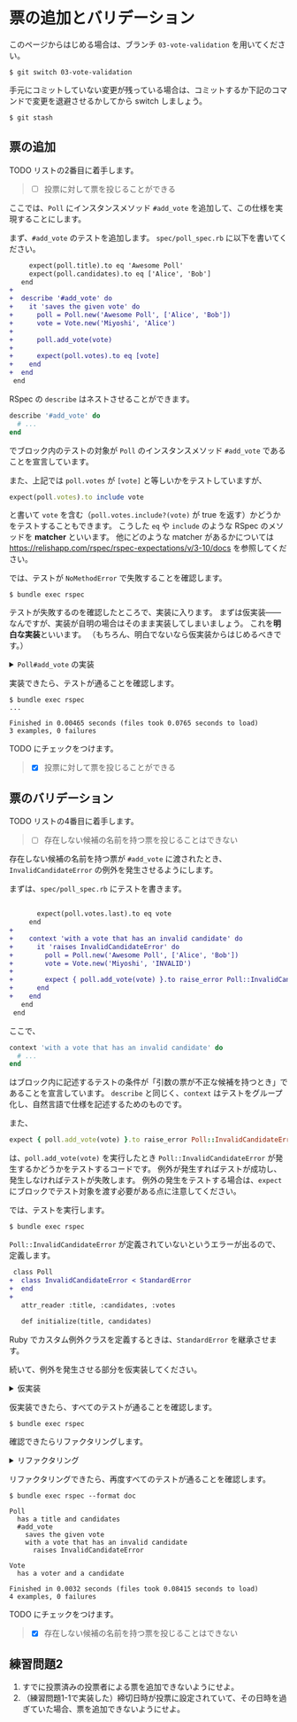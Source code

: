# 票の追加とバリデーション

このページからはじめる場合は、ブランチ `03-vote-validation` を用いてください。

    $ git switch 03-vote-validation

手元にコミットしていない変更が残っている場合は、コミットするか下記のコマンドで変更を退避させるかしてから switch しましょう。

    $ git stash

## 票の追加

TODO リストの2番目に着手します。

> - [ ] 投票に対して票を投じることができる

ここでは、`Poll` にインスタンスメソッド `#add_vote` を追加して、この仕様を実現することにします。

まず、`#add_vote` のテストを追加します。
`spec/poll_spec.rb` に以下を書いてください。

```diff
     expect(poll.title).to eq 'Awesome Poll'
     expect(poll.candidates).to eq ['Alice', 'Bob']
   end
+
+  describe '#add_vote' do
+    it 'saves the given vote' do
+      poll = Poll.new('Awesome Poll', ['Alice', 'Bob'])
+      vote = Vote.new('Miyoshi', 'Alice')
+
+      poll.add_vote(vote)
+
+      expect(poll.votes).to eq [vote]
+    end
+  end
 end
```

RSpec の `describe` はネストさせることができます。

```ruby
describe '#add_vote' do
  # ...
end
```

でブロック内のテストの対象が `Poll` のインスタンスメソッド `#add_vote` であることを宣言しています。

また、上記では `poll.votes` が `[vote]` と等しいかをテストしていますが、

```ruby
expect(poll.votes).to include vote
```

と書いて `vote` を含む（`poll.votes.include?(vote)` が true を返す）かどうかをテストすることもできます。
こうした `eq` や `include` のような RSpec のメソッドを **matcher** といいます。
他にどのような matcher があるかについては https://relishapp.com/rspec/rspec-expectations/v/3-10/docs を参照してください。

では、テストが `NoMethodError` で失敗することを確認します。

    $ bundle exec rspec

テストが失敗するのを確認したところで、実装に入ります。
まずは仮実装——なんですが、実装が自明の場合はそのまま実装してしまいましょう。
これを**明白な実装**といいます。
（もちろん、明白でないなら仮実装からはじめるべきです。）

<details>
<summary><code>Poll#add_vote</code> の実装</summary>

```diff
 class Poll
-  attr_reader :title, :candidates
+  attr_reader :title, :candidates, :votes
 
   def initialize(title, candidates)
     @title = title
     @candidates = candidates
+    @votes = []
   end
+
+  def add_vote(vote)
+    @votes.push(vote)
+  end
 end
```
</details>

実装できたら、テストが通ることを確認します。

```
$ bundle exec rspec
...

Finished in 0.00465 seconds (files took 0.0765 seconds to load)
3 examples, 0 failures
```

TODO にチェックをつけます。

> - [x] 投票に対して票を投じることができる

## 票のバリデーション

TODO リストの4番目に着手します。

> - [ ] 存在しない候補の名前を持つ票を投じることはできない

存在しない候補の名前を持つ票が `#add_vote` に渡されたとき、`InvalidCandidateError` の例外を発生させるようにします。

まずは、`spec/poll_spec.rb` にテストを書きます。

```diff
 
       expect(poll.votes.last).to eq vote
     end
+
+    context 'with a vote that has an invalid candidate' do
+      it 'raises InvalidCandidateError' do
+        poll = Poll.new('Awesome Poll', ['Alice', 'Bob'])
+        vote = Vote.new('Miyoshi', 'INVALID')
+
+        expect { poll.add_vote(vote) }.to raise_error Poll::InvalidCandidateError
+      end
+    end
   end
 end
```

ここで、

```ruby
context 'with a vote that has an invalid candidate' do
  # ...
end
```

はブロック内に記述するテストの条件が「引数の票が不正な候補を持つとき」であることを宣言しています。
`describe` と同じく、`context` はテストをグループ化し、自然言語で仕様を記述するためのものです。

また、

```ruby
expect { poll.add_vote(vote) }.to raise_error Poll::InvalidCandidateError
```

は、`poll.add_vote(vote)` を実行したとき `Poll::InvalidCandidateError` が発生するかどうかをテストするコードです。
例外が発生すればテストが成功し、発生しなければテストが失敗します。
例外の発生をテストする場合は、`expect` にブロックでテスト対象を渡す必要がある点に注意してください。

では、テストを実行します。

    $ bundle exec rspec

`Poll::InvalidCandidateError` が定義されていないというエラーが出るので、定義します。

```diff
 class Poll
+  class InvalidCandidateError < StandardError
+  end
+
   attr_reader :title, :candidates, :votes
 
   def initialize(title, candidates)
```

Ruby でカスタム例外クラスを定義するときは、`StandardError` を継承させます。

続いて、例外を発生させる部分を仮実装してください。

<details>
<summary>仮実装</summary>

```diff
   end
 
   def add_vote(vote)
+    if vote.candidate == 'INVALID'
+      raise InvalidCandidateError
+    end
+
     @votes.push(vote)
   end
 end
```
</details>

仮実装できたら、すべてのテストが通ることを確認します。

    $ bundle exec rspec

確認できたらリファクタリングします。

<details>
<summary>リファクタリング</summary>

```diff
   end
 
   def add_vote(vote)
-    if vote.candidate == 'INVALID'
+    unless candidates.include?(vote.candidate)
       raise InvalidCandidateError
     end
 
```
</details>

リファクタリングできたら、再度すべてのテストが通ることを確認します。

```
$ bundle exec rspec --format doc

Poll
  has a title and candidates
  #add_vote
    saves the given vote
    with a vote that has an invalid candidate
      raises InvalidCandidateError

Vote
  has a voter and a candidate

Finished in 0.0032 seconds (files took 0.08415 seconds to load)
4 examples, 0 failures
```

TODO にチェックをつけます。

> - [x] 存在しない候補の名前を持つ票を投じることはできない

## 練習問題2

1. すでに投票済みの投票者による票を追加できないようにせよ。
2. （練習問題1-1で実装した）締切日時が投票に設定されていて、その日時を過ぎていた場合、票を追加できないようにせよ。
